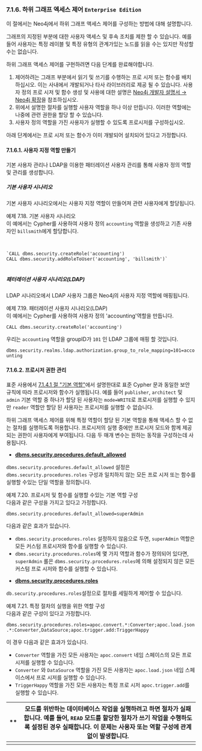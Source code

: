 ### 7.1.6. 하위 그래프 엑세스 제어  <code>Enterprise Edition</code>                

<div class="abstract">
	<p>이 절에서는 Neo4j에서 하위 그래프 액세스 제어를 구성하는 방법에 대해 설명합니다.
	</p>
</div>


그래프의 지정된 부분에 대한 사용자 액세스 및 후속 조치를 제한 할 수 있습니다. 예를 들어 사용자는 특정 레이블 및 특정 유형의 관계가있는 노드를 읽을 수는 있지만 작성할 수는 없습니다.

하위 그래프 액세스 제어를 구현하려면 다음 단계를 완료해야합니다.

1. 제어하려는 그래프 부분에서 읽기 및 쓰기를 수행하는 프로 시저 또는 함수를 배치하십시오. 이는 사내에서 개발되거나 타사 라이브러리로 제공 될 수 있습니다. 사용자 정의 프로 시저 및 함수 생성 및 사용에 대한 설명은 [Neo4j 개발자 설명서 → Neo4j 확장](https://neo4j.com/docs/developer-manual/current/extending-neo4j/)을 참조하십시오.
2. 위에서 설명한 절차를 실행할 사용자 역할을 하나 이상 만듭니다. 이러한 역할에는 나중에 관련 권한을 할당 할 수 있습니다.
3. 사용자 정의 역할을 가진 사용자가 실행할 수 있도록 프로시저를 구성하십시오.

아래 단계에서는 프로 시저 또는 함수가 이미 개발되어 설치되어 있다고 가정합니다.

#### 7.1.6.1. 사용자 지정 역할 만들기                     

기본 사용자 관리나 LDAP을 이용한 패터레이션 사용자 관리를 통해 사용자 정의 역할 및 관리를 생성합니다.

##### 기본 사용자 시나리오

기본 사용자 시나리오에서는 사용자 지정 역할이 만들어져 관련 사용자에게 할당됩니다.  

<div class="example">
예제 7.18. 기본 사용자 시나리오
<div class="example-contents">
이 예에서는 Cypher를 사용하여 사용자 정의 <code>accounting</code> 역할을 생성하고 기존 사용자인 <code>billsmith</code>에게 할당합니다.

<pre> 
<code>
`CALL dbms.security.createRole('accounting')
CALL dbms.security.addRoleToUser('accounting', 'billsmith')`                                       
</code>
</pre>
</div>
</div>

##### 패터레이션 사용자 시나리오(LDAP)

LDAP 시나리오에서 LDAP 사용자 그룹은 Neo4j의 사용자 지정 역할에 매핑됩니다.

<div class="example">
예제 7.19. 패터레이션 사용자 시나리오(LDAP)
<div class="example-contents">
이 예에서는 Cypher를 사용하여 사용자 정의 'accounting'역할을 만듭니다.
<p>
<code>CALL dbms.security.createRole('accounting')</code>

우리는 <code>accounting</code> 역할을 groupID가 <code>101</code> 인 LDAP 그룹에 매핑 할 것입니다.

<code>dbms.security.realms.ldap.authorization.group_to_role_mapping=101=accounting</code>

</div>
</div>

#### 7.1.6.2. 프로시저 권한 관리                     

표준 사용에서 [7.1.4.1 절 "기본 역할"](/security/native-user-and-role-management/native-roles.md)에서 설명한대로 표준 Cypher 문과 동일한 보안 규칙에 따라 프로시저와 함수가 실행됩니다. 예를 들어 `publisher`, `architect` 및 `admin` 기본 역할 중 하나가 할당 된 사용자는 `mode=WRITE`로 프로시저를 실행할 수 있지만 `reader` 역할만 할당 된 사용자는 프로시저를 실행할 수 없습니다.

하위 그래프 액세스 제어를 위해 특정 역할이 할당 된 기본 역할을 통해 액세스 할 수 없는 절차를 실행하도록 허용합니다. 프로시저의 실행 중에만 프로시저 모드와 함께 제공되는 권한이 사용자에게 부여됩니다. 다음 두 매개 변수는 원하는 동작을 구성하는데 사용됩니다.


- [**dbms.security.procedures.default_allowed**](https://neo4j.com/docs/operations-manual/current/reference/configuration-settings/#config_dbms.security.procedures.default_allowed)

`dbms.security.procedures.default_allowed` 설정은 `dbms.security.procedures.roles` 구성과 일치하지 않는 모든 프로 시저 또는 함수를 실행할 수있는 단일 역할을 정의합니다.


<div class="example">
예제 7.20. 프로시저 및 함수를 실행할 수있는 기본 역할 구성
<div class="example-contents">
다음과 같은 구성을 가지고 있다고 가정합니다.

<code>dbms.security.procedures.default_allowed=superAdmin</code>

다음과 같은 효과가 있습니다.

- <code>dbms.security.procedures.roles</code> 설정하지 않음으로 두면, <code>superAdmin</code> 역할은 모든 커스텀 프로시저와 함수를 실행할 수 있습니다.
- <code>dbms.security.procedures.roles</code>에 몇 가지 역할과 함수가 정의되어 있다면, <code>superAdmin</code> 롤은 <code>dbms.security.procedures.roles</code>에 의해 설정되지 않은 모든 커스텀 프로 시저와 함수를 실행할 수 있습니다.                            
</div>
</div>                                                                                                                 

- [**dbms.security.procedures.roles**](https://neo4j.com/docs/operations-manual/3.3/reference/configuration-settings/#config_dbms.security.procedures.roles)

`db.security.procedures.roles`설정으로 절차를 세밀하게 제어할 수 있습니다.

<div class="example">
예제 7.21. 특정 절차의 실행을 위한 역할 구성                                                   
<div class="example-contents">
다음과 같은 구성이 있다고 가정합니다.
<p>
<code>dbms.security.procedures.roles=apoc.convert.*:Converter;apoc.load.json.*:Converter,DataSource;apoc.trigger.add:TriggerHappy</code>
<p>
이 경우 다음과 같은 효과가 있습니다.
<p>
<ul>
<li> <code>Converter</code> 역할을 가진 모든 사용자는 <code>apoc.convert</code> 네임 스페이스의 모든 프로시저를 실행할 수 있습니다. </li>
<li> <code>Converter</code> 와 <code>DataSource</code> 역할을 가진 모든 사용자는 <code>apoc.load.json</code> 네임 스페이스에서 프로 시저를 실행할 수 있습니다.</li>
<li> <code>TriggerHappy</code> 역할을 가진 모든 사용자는 특정 프로 시저 <code>apoc.trigger.add</code>를 실행할 수 있습니다.
</ul>
</div>
</div>                                                                                                        

| **   | 모드를 위반하는 데이터베이스 작업을 실행하려고 하면 절차가 실패합니다. 예를 들어, `READ` 모드를 할당한 절차가 쓰기 작업을 수행하도록 설정된 경우 실패합니다. 이 문제는 사용자 또는 역할 구성에 관계 없이 발생합니다. |
| ---- | ---------------------------------------- |
|      |                                          |